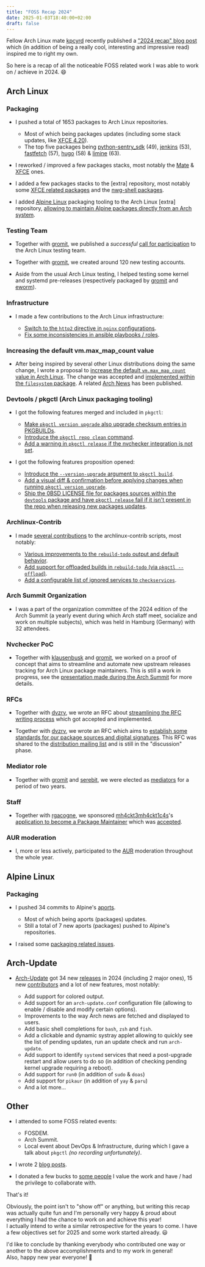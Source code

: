 ```yaml
---
title: "FOSS Recap 2024"
date: 2025-01-03T18:40:00+02:00
draft: false
---
```


Fellow Arch Linux mate [kpcyrd](https://github.com/kpcyrd) recently published a ["2024 recap" blog post](https://vulns.xyz/2024/12/2024-wrapped/) which (in addition of being a really cool, interesting and impressive read) inspired me to right my own.

So here is a recap of all the noticeable FOSS related work I was able to work on / achieve in 2024. :smile:

## Arch Linux

### Packaging

- I pushed a total of 1653 packages to Arch Linux repositories.

   - Most of which being packages updates (including some stack updates, like [XFCE 4.20](https://archlinux.org/todo/xfce-420-update/)).
   - The top five packages being [python-sentry_sdk](https://sentry.io/for/python/) (49), [jenkins](https://www.jenkins.io/) (53), [fastfetch](https://github.com/fastfetch-cli/fastfetch) (57), [hugo](https://gohugo.io/) (58) & [limine](https://limine-bootloader.org/) (63).

- I reworked / improved a few packages stacks, most notably the [Mate](https://archlinux.org/todo/general-mate-packages-rework/) & [XFCE](https://archlinux.org/todo/general-xfce-packages-rework/) ones.

- I added a few packages stacks to the [extra] repository, most notably some [XFCE related packages](https://fosstodon.org/@Antiz/113175508877546208) and the [nwg-shell packages](https://github.com/nwg-piotr/nwg-shell/discussions/375).

- I added [Alpine Linux](https://alpinelinux.org/) packaging tooling to the Arch Linux [extra] repository, [allowing to maintain Alpine packages directly from an Arch system](https://antiz.fr/blog/maintaining-and-building-alpine-packages-from-arch-linux/).

### Testing Team

- Together with [gromit](https://github.com/christian-heusel), we published a *successful* [call for participation](https://lists.archlinux.org/archives/list/arch-general@lists.archlinux.org/message/PHG5Z2PZHUYYZDAJG634L77N7A5TUTY4/) to the Arch Linux testing team.

- Together with [gromit](https://github.com/christian-heusel), we created around 120 new testing accounts.

- Aside from the usual Arch Linux testing, I helped testing some kernel and systemd pre-releases (respectively packaged by [gromit](https://github.com/christian-heusel) and [eworm](https://github.com/eworm-de)).

### Infrastructure

- I made a few contributions to the Arch Linux infrastructure:

   - [Switch to the `http2` directive in `nginx` configurations](https://gitlab.archlinux.org/archlinux/infrastructure/-/merge_requests/833).
   - [Fix some inconsistencies in ansible playbooks / roles](https://gitlab.archlinux.org/archlinux/infrastructure/-/merge_requests/899).

### Increasing the default vm.max_map_count value

- After being inspired by several other Linux distributions doing the same change, I wrote a proposal to [increase the default `vm.max_map_count` value in Arch Linux](https://lists.archlinux.org/archives/list/arch-dev-public@lists.archlinux.org/thread/5GU7ZUFI25T2IRXIQ62YYERQKIPE3U6E/). The change was accepted and [implemented within the `filesystem` package](https://gitlab.archlinux.org/archlinux/packaging/packages/filesystem/-/commit/ae65041b78700196e07c2b626b5c9b226014827c). A related [Arch News](https://archlinux.org/news/increasing-the-default-vmmax_map_count-value/) has been published.

### Devtools / pkgctl (Arch Linux packaging tooling)

- I got the following features merged and included in `pkgctl`:

   - [Make `pkgctl version upgrade` also upgrade checksum entries in PKGBUILDs](https://gitlab.archlinux.org/archlinux/devtools/-/merge_requests/236).
   - [Introduce the `pkgctl repo clean` command](https://gitlab.archlinux.org/archlinux/devtools/-/merge_requests/250).
   - [Add a warning in `pkgctl release` if the nvchecker integration is not set](https://gitlab.archlinux.org/archlinux/devtools/-/merge_requests/275).

- I got the following features proposition opened:

   - [Introduce the `--version-upgrade` argument to `pkgctl build`](https://gitlab.archlinux.org/archlinux/devtools/-/merge_requests/261).
   - [Add a visual diff & confirmation before applying changes when running `pkgctl version upgrade`](https://gitlab.archlinux.org/archlinux/devtools/-/merge_requests/274).
   - [Ship the 0BSD LICENSE file for packages sources within the `devtools` package and have `pkgctl release` fail if it isn't present in the repo when releasing new packages updates](https://gitlab.archlinux.org/archlinux/devtools/-/merge_requests/288).

### Archlinux-Contrib

- I made [several contributions](https://github.com/archlinux/contrib/commits?author=Antiz96) to the archlinux-contrib scripts, most notably:

   - [Various improvements to the `rebuild-todo` output and default behavior](https://github.com/archlinux/contrib/pull/74).
   - [Add support for offloaded builds in `rebuild-todo` (via `pkgctl --offload`)](https://github.com/archlinux/contrib/pull/75).
   - [Add a configurable list of ignored services to `checkservices`](https://github.com/archlinux/contrib/pull/78).

### Arch Summit Organization

- I was a part of the organization committee of the 2024 edition of the Arch Summit (a yearly event during which Arch staff meet, socialize and work on multiple subjects), which was held in Hamburg (Germany) with 32 attendees.

### Nvchecker PoC

- Together with [klausenbusk](https://github.com/klausenbusk) and [gromit](https://github.com/christian-heusel), we worked on a proof of concept that aims to streamline and automate new upstream releases tracking for Arch Linux package maintainers. This is still a work in progress, see the [presentation made during the Arch Summit](https://pkgbuild.com/~antiz/Nvchecker_PoC/) for more details.

### RFCs

- Together with [dvzrv](https://github.com/dvzrv/), we wrote an RFC about [streamlining the RFC writing process](https://rfc.archlinux.page/0043-streamline-the-rfc-writing-process/) which got accepted and implemented.

- Together with [dvzrv](https://github.com/dvzrv/), we wrote an RFC which aims to [establish some standards for our package sources and digital signatures](https://gitlab.archlinux.org/archlinux/rfcs/-/merge_requests/46). This RFC was shared to the [distribution mailing list](https://lore.kernel.org/distributions/04612379-9624-4284-a0cf-6242ceb2d20a@archlinux.org/T/#u) and is still in the "discussion" phase.

### Mediator role

- Together with [gromit](https://github.com/christian-heusel) and [serebit](https://github.com/serebit/), we were elected as [mediators](https://rfc.archlinux.page/0009-mediation-program/) for a period of two years.

### Staff

- Together with [rgacogne](https://github.com/rgacogne), we sponsored [mh4ckt3mh4ckt1c4s](https://github.com/mh4ckt3mh4ckt1c4s)'s [application to become a Package Maintainer](https://lists.archlinux.org/archives/list/aur-general@lists.archlinux.org/message/YBWSCOKHQ4OX64M7WQOUKXDHLROVH5WZ/) which was [accepted](https://lists.archlinux.org/archives/list/aur-general@lists.archlinux.org/message/PDYDEFMJEHAYEVZHLY2WA277LODRRED4/).

### AUR moderation

- I, more or less actively, participated to the [AUR](https://wiki.archlinux.org/title/Arch_User_Repository) moderation throughout the whole year.

## Alpine Linux

### Packaging

- I pushed 34 commits to Alpine's [aports](https://gitlab.alpinelinux.org/alpine/aports).

   - Most of which being aports (packages) updates.
   - Still a total of 7 new aports (packages) pushed to Alpine's repositories.

- I raised some [packaging related issues](https://gitlab.alpinelinux.org/alpine/aports/-/issues/16316).

## Arch-Update

- [Arch-Update](https://github.com/Antiz96/arch-update) got 34 new [releases](https://github.com/Antiz96/arch-update/releases) in 2024 (including 2 major ones), 15 new [contributors](https://github.com/Antiz96/arch-update/graphs/contributors) and a lot of new features, most notably:

   - Add support for colored output.
   - Add support for an `arch-update.conf` configuration file (allowing to enable / disable and modify certain options).
   - Improvements to the way Arch news are fetched and displayed to users.
   - Add basic shell completions for `bash`, `zsh` and `fish`.
   - Add a clickable and dynamic systray applet allowing to quickly see the list of pending updates, run an update check and run `arch-update`.
   - Add support to identify `systemd` services that need a post-upgrade restart and allow users to do so (in addition of checking pending kernel upgrade requiring a reboot).
   - Add support for `run0` (in addition of `sudo` & `doas`)
   - Add support for `pikaur` (in addition of `yay` & `paru`)
   - And a lot more...

## Other

- I attended to some FOSS related events:

   - FOSDEM.
   - Arch Summit.
   - Local event about DevOps & Infrastructure, during which I gave a talk about `pkgctl` *(no recording unfortunately)*.

- I wrote 2 [blog posts](https://antiz.fr/blog/).

- I donated a few bucks to [some people](https://github.com/Antiz96?tab=sponsoring) I value the work and have / had the privilege to collaborate with.

That's it!

Obviously, the point isn't to "show off" or anything, but writing this recap was actually quite fun and I'm personally very happy & proud about everything I had the chance to work on and achieve this year!  
I actually intend to write a similar retrospective for the years to come. I have a few objectives set for 2025 and some work started already. :smiley:

I'd like to conclude by thanking everybody who contributed one way or another to the above accomplishments and to my work in general!  
Also, happy new year everyone! :tada:
